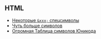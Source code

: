 ## HTML

- [Некоторые `&xxx;` спецсимволы](symbols)
- [Чуть больше символов](tabl_symbols)
- [Огромная Таблица символов Юникода](http://unicode-table.com/ru/)

 

